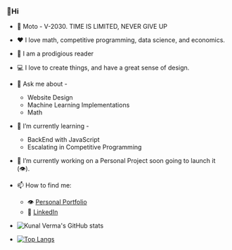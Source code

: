 ### 👋Hi
- 🥅 Moto - V-2030. TIME IS LIMITED, NEVER GIVE UP
- ❤ I love math, competitive programming, data science, and economics.
- 📗 I am a prodigious reader
- 💻 I love to create things, and have a great sense of design.
- 💬 Ask me about - 
    * Website Design
    * Machine Learning Implementations
    * Math
- 🌱 I’m currently learning -
    * BackEnd with JavaScript
    * Escalating in Competitive Programming
- 🔭 I’m currently working on a Personal Project soon going to launch it (👁).
- 📫 How to find me: 
  - 👁 [Personal Portfolio](https://hereiskunalverma.github.io/tlrc/index.html)
  - 🏢 [LinkedIn](https://www.linkedin.com/in/kunalverma19/)

- ![Kunal Verma's GitHub stats](https://github-readme-stats.vercel.app/api?username=hereiskunalverma&show_icons=true&theme=vue)
- [![Top Langs](https://github-readme-stats.vercel.app/api/top-langs/?username=hereiskunalverma)](https://github.com/hereiskunalverma/github-readme-stats)

<!--- [![Kunal Verma's wakatime stats](https://github-readme-stats.vercel.app/api/wakatime?username=kunalverma)](https://github.com/hereiskunalverma/github-readme-stats) --->
